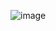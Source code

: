 ![image](https://user-images.githubusercontent.com/65951872/179729413-588dfeb7-2a2a-4923-8fb0-a5fa0c13f6fe.png)
